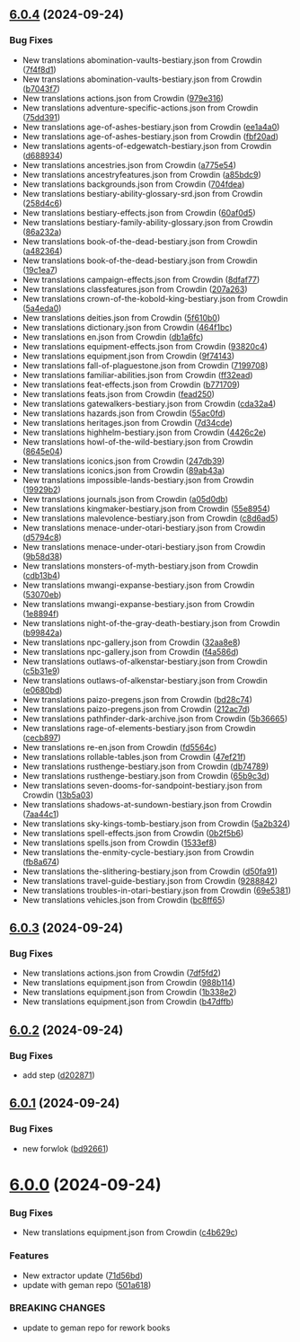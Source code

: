 ## [6.0.4](https://github.com/allnnde/pf2e-esp-translation/compare/v6.0.3...v6.0.4) (2024-09-24)


### Bug Fixes

* New translations abomination-vaults-bestiary.json from Crowdin ([7f4f8d1](https://github.com/allnnde/pf2e-esp-translation/commit/7f4f8d148195de251e766cf784fb9fd1f9f4f28f))
* New translations abomination-vaults-bestiary.json from Crowdin ([b7043f7](https://github.com/allnnde/pf2e-esp-translation/commit/b7043f7101881661eb6cff98a3e9c20e88803323))
* New translations actions.json from Crowdin ([979e316](https://github.com/allnnde/pf2e-esp-translation/commit/979e3163011375748e50c2eb0ce3df17bfcda095))
* New translations adventure-specific-actions.json from Crowdin ([75dd391](https://github.com/allnnde/pf2e-esp-translation/commit/75dd391fb814bf8530c7644a226298bb8399ecdd))
* New translations age-of-ashes-bestiary.json from Crowdin ([ee1a4a0](https://github.com/allnnde/pf2e-esp-translation/commit/ee1a4a0fdbe255f755b54815d680e1cf6bf6b375))
* New translations age-of-ashes-bestiary.json from Crowdin ([fbf20ad](https://github.com/allnnde/pf2e-esp-translation/commit/fbf20ad293d7351e493fd9f1e4e5c4111e0d8830))
* New translations agents-of-edgewatch-bestiary.json from Crowdin ([d688934](https://github.com/allnnde/pf2e-esp-translation/commit/d688934ec17f0b56ee9f7240b68df97cc092c65b))
* New translations ancestries.json from Crowdin ([a775e54](https://github.com/allnnde/pf2e-esp-translation/commit/a775e549520575c65c697017ed37aff1c6b7e88f))
* New translations ancestryfeatures.json from Crowdin ([a85bdc9](https://github.com/allnnde/pf2e-esp-translation/commit/a85bdc92ad01926acbf6d0715c8ab48fbc5acd93))
* New translations backgrounds.json from Crowdin ([704fdea](https://github.com/allnnde/pf2e-esp-translation/commit/704fdea825be1bb5aa2641c9333f0fc1db8443c9))
* New translations bestiary-ability-glossary-srd.json from Crowdin ([258d4c6](https://github.com/allnnde/pf2e-esp-translation/commit/258d4c6350c9ddbd7860361c98b9eaf7a004dcae))
* New translations bestiary-effects.json from Crowdin ([60af0d5](https://github.com/allnnde/pf2e-esp-translation/commit/60af0d59c52640b6a81ac58e8d5a2fdcb2ebc50e))
* New translations bestiary-family-ability-glossary.json from Crowdin ([86a232a](https://github.com/allnnde/pf2e-esp-translation/commit/86a232a06d8cc50e5d596be1b5866553e08a697f))
* New translations book-of-the-dead-bestiary.json from Crowdin ([a482364](https://github.com/allnnde/pf2e-esp-translation/commit/a482364639894905422be85dbda598987b72075e))
* New translations book-of-the-dead-bestiary.json from Crowdin ([19c1ea7](https://github.com/allnnde/pf2e-esp-translation/commit/19c1ea7dba667536cf18030344c3717fd20a21e0))
* New translations campaign-effects.json from Crowdin ([8dfaf77](https://github.com/allnnde/pf2e-esp-translation/commit/8dfaf777b9a8506f47d2904e41a2cb84a07fac68))
* New translations classfeatures.json from Crowdin ([207a263](https://github.com/allnnde/pf2e-esp-translation/commit/207a263c5471c38f923f44a7472cb63a0c3e1daf))
* New translations crown-of-the-kobold-king-bestiary.json from Crowdin ([5a4eda0](https://github.com/allnnde/pf2e-esp-translation/commit/5a4eda026835afb2603756b88744dc1c2e1239b1))
* New translations deities.json from Crowdin ([5f610b0](https://github.com/allnnde/pf2e-esp-translation/commit/5f610b09f68f1a3fab62f5b96e3802f2ab60ddec))
* New translations dictionary.json from Crowdin ([464f1bc](https://github.com/allnnde/pf2e-esp-translation/commit/464f1bc03cc5ea77d89527fcd2ea4d5a49686c8f))
* New translations en.json from Crowdin ([db1a6fc](https://github.com/allnnde/pf2e-esp-translation/commit/db1a6fc4da98d52df3e7d9092d3139c9758f8a4a))
* New translations equipment-effects.json from Crowdin ([93820c4](https://github.com/allnnde/pf2e-esp-translation/commit/93820c4b50b804a094f2ba2d1f6b2cd39f8c2363))
* New translations equipment.json from Crowdin ([9f74143](https://github.com/allnnde/pf2e-esp-translation/commit/9f7414318f7addf4d01779464062bbf22dea433b))
* New translations fall-of-plaguestone.json from Crowdin ([7199708](https://github.com/allnnde/pf2e-esp-translation/commit/71997086e48e769c61ba4978e62265e8ddbff41a))
* New translations familiar-abilities.json from Crowdin ([ff32ead](https://github.com/allnnde/pf2e-esp-translation/commit/ff32ead3445d16ff041ca5fc8a33a289a01d8292))
* New translations feat-effects.json from Crowdin ([b771709](https://github.com/allnnde/pf2e-esp-translation/commit/b771709867a2235b4c49c9d00674d625af6ea783))
* New translations feats.json from Crowdin ([fead250](https://github.com/allnnde/pf2e-esp-translation/commit/fead250f96493230ff1a60fce68a030d8b0e64e7))
* New translations gatewalkers-bestiary.json from Crowdin ([cda32a4](https://github.com/allnnde/pf2e-esp-translation/commit/cda32a42a59685557c768818e4ebb6f0a6b81156))
* New translations hazards.json from Crowdin ([55ac0fd](https://github.com/allnnde/pf2e-esp-translation/commit/55ac0fda844a89f03ec23dbd305c96c4cff8af79))
* New translations heritages.json from Crowdin ([7d34cde](https://github.com/allnnde/pf2e-esp-translation/commit/7d34cdee1c41b6cf3ed4963009721eb411048085))
* New translations highhelm-bestiary.json from Crowdin ([4426c2e](https://github.com/allnnde/pf2e-esp-translation/commit/4426c2e085237ad54ce9296022418ec71fd6cd18))
* New translations howl-of-the-wild-bestiary.json from Crowdin ([8645e04](https://github.com/allnnde/pf2e-esp-translation/commit/8645e0400b533e03c925e5d99b529c28cb5bef5e))
* New translations iconics.json from Crowdin ([247db39](https://github.com/allnnde/pf2e-esp-translation/commit/247db39a734155a3b1dc5aab25b7c96dbcf85b9d))
* New translations iconics.json from Crowdin ([89ab43a](https://github.com/allnnde/pf2e-esp-translation/commit/89ab43a3218d033082ac426ab1c19a2540b4ae03))
* New translations impossible-lands-bestiary.json from Crowdin ([19929b2](https://github.com/allnnde/pf2e-esp-translation/commit/19929b29d45f5ce2e46becb184a8537a6f1c09c8))
* New translations journals.json from Crowdin ([a05d0db](https://github.com/allnnde/pf2e-esp-translation/commit/a05d0db69525a0fc0e572356080f28a39eff7f0a))
* New translations kingmaker-bestiary.json from Crowdin ([55e8954](https://github.com/allnnde/pf2e-esp-translation/commit/55e8954592ba088c4700fc381b0c4a6c6b0d228a))
* New translations malevolence-bestiary.json from Crowdin ([c8d6ad5](https://github.com/allnnde/pf2e-esp-translation/commit/c8d6ad5540ceee37ffeab26ec54ca39afdddf838))
* New translations menace-under-otari-bestiary.json from Crowdin ([d5794c8](https://github.com/allnnde/pf2e-esp-translation/commit/d5794c838bc1c6f98fecadbb59e7f6f9eab5cdc5))
* New translations menace-under-otari-bestiary.json from Crowdin ([9b58d38](https://github.com/allnnde/pf2e-esp-translation/commit/9b58d38f623664bfea58af7275ec1c34ca8066e6))
* New translations monsters-of-myth-bestiary.json from Crowdin ([cdb13b4](https://github.com/allnnde/pf2e-esp-translation/commit/cdb13b4691805f798da375528460d652ac901cfd))
* New translations mwangi-expanse-bestiary.json from Crowdin ([53070eb](https://github.com/allnnde/pf2e-esp-translation/commit/53070ebb4f78506ca3527fced668a10f5ea648dc))
* New translations mwangi-expanse-bestiary.json from Crowdin ([1e8894f](https://github.com/allnnde/pf2e-esp-translation/commit/1e8894f13512bf125e6fc44c25f9a06044684d2c))
* New translations night-of-the-gray-death-bestiary.json from Crowdin ([b99842a](https://github.com/allnnde/pf2e-esp-translation/commit/b99842a431ce06edf430aeb6dd9b8413efa74981))
* New translations npc-gallery.json from Crowdin ([32aa8e8](https://github.com/allnnde/pf2e-esp-translation/commit/32aa8e86c7c0b5663bebf53fac576eb39cda284a))
* New translations npc-gallery.json from Crowdin ([f4a586d](https://github.com/allnnde/pf2e-esp-translation/commit/f4a586dc0ee96c3d8bc71b11ad8ce861a407cc1e))
* New translations outlaws-of-alkenstar-bestiary.json from Crowdin ([c5b31e9](https://github.com/allnnde/pf2e-esp-translation/commit/c5b31e97c8956f7c77840496885b9694afe41d26))
* New translations outlaws-of-alkenstar-bestiary.json from Crowdin ([e0680bd](https://github.com/allnnde/pf2e-esp-translation/commit/e0680bd55f0278e99dbc2b0b4ab01e086cb4ad34))
* New translations paizo-pregens.json from Crowdin ([bd28c74](https://github.com/allnnde/pf2e-esp-translation/commit/bd28c741cece5bf779de8f674dfad65de8ffc791))
* New translations paizo-pregens.json from Crowdin ([212ac7d](https://github.com/allnnde/pf2e-esp-translation/commit/212ac7da8f92ca28ee8606d7513b2e43583f2aa9))
* New translations pathfinder-dark-archive.json from Crowdin ([5b36665](https://github.com/allnnde/pf2e-esp-translation/commit/5b3666575e9d497c6b7f2e56d45e17b3beff42f5))
* New translations rage-of-elements-bestiary.json from Crowdin ([cecb897](https://github.com/allnnde/pf2e-esp-translation/commit/cecb897fb08185a62bb0b3f2b784c0a2ad02b774))
* New translations re-en.json from Crowdin ([fd5564c](https://github.com/allnnde/pf2e-esp-translation/commit/fd5564c4c97054550d6097692a44c51c2388b997))
* New translations rollable-tables.json from Crowdin ([47ef21f](https://github.com/allnnde/pf2e-esp-translation/commit/47ef21f292bea306e5d246d4db4175d7774735ab))
* New translations rusthenge-bestiary.json from Crowdin ([db74789](https://github.com/allnnde/pf2e-esp-translation/commit/db747894058b2da470608e8d0973431d3541cb46))
* New translations rusthenge-bestiary.json from Crowdin ([65b9c3d](https://github.com/allnnde/pf2e-esp-translation/commit/65b9c3d25dbb8e63e9837444fbb6acac0af8bb2e))
* New translations seven-dooms-for-sandpoint-bestiary.json from Crowdin ([13b5a03](https://github.com/allnnde/pf2e-esp-translation/commit/13b5a03c15ab15ce29ca1f3d77e883465525d6ce))
* New translations shadows-at-sundown-bestiary.json from Crowdin ([7aa44c1](https://github.com/allnnde/pf2e-esp-translation/commit/7aa44c16a18a25493d9ba9e3569fa1e59733ea99))
* New translations sky-kings-tomb-bestiary.json from Crowdin ([5a2b324](https://github.com/allnnde/pf2e-esp-translation/commit/5a2b324734bebfbcd0524d65af051ad45f483773))
* New translations spell-effects.json from Crowdin ([0b2f5b6](https://github.com/allnnde/pf2e-esp-translation/commit/0b2f5b69e318d40dd832ac9394bae04529d423a3))
* New translations spells.json from Crowdin ([1533ef8](https://github.com/allnnde/pf2e-esp-translation/commit/1533ef8e441a5dc41ebf154ea8bb8242ea1b1cb4))
* New translations the-enmity-cycle-bestiary.json from Crowdin ([fb8a674](https://github.com/allnnde/pf2e-esp-translation/commit/fb8a674c76751e49ed0ed90332bcc1442fb82d92))
* New translations the-slithering-bestiary.json from Crowdin ([d50fa91](https://github.com/allnnde/pf2e-esp-translation/commit/d50fa9146d54b0b98c03562c3cb12a07a662335e))
* New translations travel-guide-bestiary.json from Crowdin ([9288842](https://github.com/allnnde/pf2e-esp-translation/commit/9288842e163d0981ae4e1def62f66f0afa7af92b))
* New translations troubles-in-otari-bestiary.json from Crowdin ([69e5381](https://github.com/allnnde/pf2e-esp-translation/commit/69e5381e460dd5c411ff00417e4bc5531d58d21d))
* New translations vehicles.json from Crowdin ([bc8ff65](https://github.com/allnnde/pf2e-esp-translation/commit/bc8ff6580ba02484abe54cf276e79b1eb96572eb))



## [6.0.3](https://github.com/allnnde/pf2e-esp-translation/compare/v6.0.2...v6.0.3) (2024-09-24)


### Bug Fixes

* New translations actions.json from Crowdin ([7df5fd2](https://github.com/allnnde/pf2e-esp-translation/commit/7df5fd2030557dfb97b2eeb6d312abc7b188c64d))
* New translations equipment.json from Crowdin ([988b114](https://github.com/allnnde/pf2e-esp-translation/commit/988b1146adff480195221b7ed84070123b7d306d))
* New translations equipment.json from Crowdin ([1b338e2](https://github.com/allnnde/pf2e-esp-translation/commit/1b338e22e679b20bcf469e70de23f958dc02598d))
* New translations equipment.json from Crowdin ([b47dffb](https://github.com/allnnde/pf2e-esp-translation/commit/b47dffb731aabb0b47e9ac23dba847194746f3de))



## [6.0.2](https://github.com/allnnde/pf2e-esp-translation/compare/v6.0.1...v6.0.2) (2024-09-24)


### Bug Fixes

* add step ([d202871](https://github.com/allnnde/pf2e-esp-translation/commit/d2028710abc786bddc60a829aeb01f5f14492c00))



## [6.0.1](https://github.com/allnnde/pf2e-esp-translation/compare/v6.0.0...v6.0.1) (2024-09-24)


### Bug Fixes

* new forwlok ([bd92661](https://github.com/allnnde/pf2e-esp-translation/commit/bd92661d7fb955c3f9dae663b7fad9a59ab3fe65))



# [6.0.0](https://github.com/allnnde/pf2e-esp-translation/compare/v5.29.1...v6.0.0) (2024-09-24)


### Bug Fixes

* New translations equipment.json from Crowdin ([c4b629c](https://github.com/allnnde/pf2e-esp-translation/commit/c4b629cfdcab990903e71bb0657c210cf904f88c))


### Features

* New extractor update ([71d56bd](https://github.com/allnnde/pf2e-esp-translation/commit/71d56bd1d597b8d2892e95568ea6f1e724744f42))
* update with geman repo ([501a618](https://github.com/allnnde/pf2e-esp-translation/commit/501a61830660d3a8e321b693e16e7c7ef0aa68a5))


### BREAKING CHANGES

* update to geman repo for rework books



